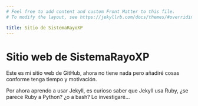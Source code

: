 ```yaml
---
# Feel free to add content and custom Front Matter to this file.
# To modify the layout, see https://jekyllrb.com/docs/themes/#overriding-theme-defaults

title: Sitio de SistemaRayoXP
---
```

# Sitio web de SistemaRayoXP
Este es mi sitio web de GitHub, ahora no tiene nada pero añadiré cosas conforme tenga tiempo y motivación.

Por ahora aprendo a usar Jekyll, es curioso saber que Jekyll usa Ruby, ¿se parece Ruby a Python? ¿o a bash? Lo investigaré...
